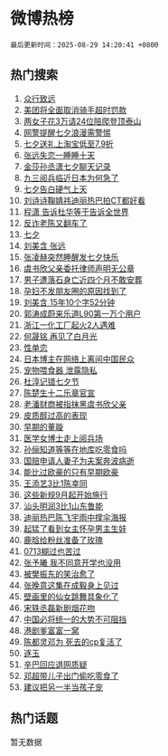 # 微博热榜

`最后更新时间：2025-08-29 14:20:41 +0800`

## 热门搜索

1. [众行致远](https://m.weibo.cn/search?containerid=100103type%3D1%26t%3D10%26q%3D%23%E4%BC%97%E8%A1%8C%E8%87%B4%E8%BF%9C%23&stream_entry_id=51&isnewpage=1&extparam=seat%3D1%26c_type%3D51%26filter_type%3Drealtimehot%26cate%3D10103%26q%3D%2523%25E4%25BC%2597%25E8%25A1%258C%25E8%2587%25B4%25E8%25BF%259C%2523%26pos%3D0%26dgr%3D0%26stream_entry_id%3D51%26display_time%3D1756448440%26pre_seqid%3D17564484406570415001218)
1. [美团将全面取消骑手超时罚款](https://m.weibo.cn/search?containerid=100103type%3D1%26t%3D10%26q%3D%23%E7%BE%8E%E5%9B%A2%E5%B0%86%E5%85%A8%E9%9D%A2%E5%8F%96%E6%B6%88%E9%AA%91%E6%89%8B%E8%B6%85%E6%97%B6%E7%BD%9A%E6%AC%BE%23&stream_entry_id=31&isnewpage=1&extparam=seat%3D1%26lcate%3D5001%26q%3D%2523%25E7%25BE%258E%25E5%259B%25A2%25E5%25B0%2586%25E5%2585%25A8%25E9%259D%25A2%25E5%258F%2596%25E6%25B6%2588%25E9%25AA%2591%25E6%2589%258B%25E8%25B6%2585%25E6%2597%25B6%25E7%25BD%259A%25E6%25AC%25BE%2523%26filter_type%3Drealtimehot%26band_rank%3D1%26c_type%3D31%26dgr%3D0%26cate%3D5001%26realpos%3D1%26pos%3D0%26flag%3D1%26stream_entry_id%3D31%26display_time%3D1756448440%26pre_seqid%3D17564484406570415001218)
1. [两女子花3万请24位陪爬登顶泰山](https://m.weibo.cn/search?containerid=100103type%3D1%26t%3D10%26q%3D%23%E4%B8%A4%E5%A5%B3%E5%AD%90%E8%8A%B13%E4%B8%87%E8%AF%B724%E4%BD%8D%E9%99%AA%E7%88%AC%E7%99%BB%E9%A1%B6%E6%B3%B0%E5%B1%B1%23&stream_entry_id=31&isnewpage=1&extparam=seat%3D1%26lcate%3D5001%26q%3D%2523%25E4%25B8%25A4%25E5%25A5%25B3%25E5%25AD%2590%25E8%258A%25B13%25E4%25B8%2587%25E8%25AF%25B724%25E4%25BD%258D%25E9%2599%25AA%25E7%2588%25AC%25E7%2599%25BB%25E9%25A1%25B6%25E6%25B3%25B0%25E5%25B1%25B1%2523%26filter_type%3Drealtimehot%26band_rank%3D2%26c_type%3D31%26dgr%3D0%26cate%3D5001%26realpos%3D2%26pos%3D1%26flag%3D0%26stream_entry_id%3D31%26display_time%3D1756448440%26pre_seqid%3D17564484406570415001218)
1. [网警提醒七夕浪漫需警惕](https://m.weibo.cn/search?containerid=100103type%3D1%26t%3D10%26q%3D%23%E7%BD%91%E8%AD%A6%E6%8F%90%E9%86%92%E4%B8%83%E5%A4%95%E6%B5%AA%E6%BC%AB%E9%9C%80%E8%AD%A6%E6%83%95%23&stream_entry_id=31&isnewpage=1&extparam=seat%3D1%26lcate%3D5001%26q%3D%2523%25E7%25BD%2591%25E8%25AD%25A6%25E6%258F%2590%25E9%2586%2592%25E4%25B8%2583%25E5%25A4%2595%25E6%25B5%25AA%25E6%25BC%25AB%25E9%259C%2580%25E8%25AD%25A6%25E6%2583%2595%2523%26filter_type%3Drealtimehot%26band_rank%3D3%26c_type%3D31%26dgr%3D0%26cate%3D5001%26realpos%3D3%26pos%3D2%26flag%3D1%26stream_entry_id%3D31%26display_time%3D1756448440%26pre_seqid%3D17564484406570415001218)
1. [七夕送礼上淘宝低至7.9折](https://m.weibo.cn/search?containerid=100103type%3D1%26t%3D10%26q%3D%23%E4%B8%83%E5%A4%95%E9%80%81%E7%A4%BC%E4%B8%8A%E6%B7%98%E5%AE%9D%E4%BD%8E%E8%87%B37.9%E6%8A%98%23&stream_entry_id=31&isnewpage=1&extparam=seat%3D1%26lcate%3D5001%26q%3D%2523%25E4%25B8%2583%25E5%25A4%2595%25E9%2580%2581%25E7%25A4%25BC%25E4%25B8%258A%25E6%25B7%2598%25E5%25AE%259D%25E4%25BD%258E%25E8%2587%25B37.9%25E6%258A%2598%2523%26dgr%3D0%26adid%3D299007%26band_rank%3D4%26topic_ad%3D1%26c_type%3D31%26cate%3D5001%26is_ad_pos%3D1%26pos%3D3%26filter_type%3Drealtimehot%26stream_entry_id%3D31%26display_time%3D1756448440%26pre_seqid%3D17564484406570415001218)
1. [张远失恋一睡睡十天](https://m.weibo.cn/search?containerid=100103type%3D1%26t%3D10%26q%3D%E5%BC%A0%E8%BF%9C%E5%A4%B1%E6%81%8B%E4%B8%80%E7%9D%A1%E7%9D%A1%E5%8D%81%E5%A4%A9&stream_entry_id=31&isnewpage=1&extparam=seat%3D1%26lcate%3D5001%26q%3D%25E5%25BC%25A0%25E8%25BF%259C%25E5%25A4%25B1%25E6%2581%258B%25E4%25B8%2580%25E7%259D%25A1%25E7%259D%25A1%25E5%258D%2581%25E5%25A4%25A9%26filter_type%3Drealtimehot%26band_rank%3D4%26c_type%3D31%26dgr%3D0%26cate%3D5001%26realpos%3D4%26pos%3D4%26flag%3D1%26stream_entry_id%3D31%26display_time%3D1756448440%26pre_seqid%3D17564484406570415001218)
1. [金莎孙丞潇七夕聊天记录](https://m.weibo.cn/search?containerid=100103type%3D1%26t%3D10%26q%3D%E9%87%91%E8%8E%8E%E5%AD%99%E4%B8%9E%E6%BD%87%E4%B8%83%E5%A4%95%E8%81%8A%E5%A4%A9%E8%AE%B0%E5%BD%95&stream_entry_id=31&isnewpage=1&extparam=seat%3D1%26lcate%3D5001%26q%3D%25E9%2587%2591%25E8%258E%258E%25E5%25AD%2599%25E4%25B8%259E%25E6%25BD%2587%25E4%25B8%2583%25E5%25A4%2595%25E8%2581%258A%25E5%25A4%25A9%25E8%25AE%25B0%25E5%25BD%2595%26filter_type%3Drealtimehot%26band_rank%3D5%26c_type%3D31%26dgr%3D0%26cate%3D5001%26realpos%3D5%26pos%3D5%26flag%3D0%26stream_entry_id%3D31%26display_time%3D1756448440%26pre_seqid%3D17564484406570415001218)
1. [九三阅兵临近日本为何急了](https://m.weibo.cn/search?containerid=100103type%3D1%26t%3D10%26q%3D%23%E4%B9%9D%E4%B8%89%E9%98%85%E5%85%B5%E4%B8%B4%E8%BF%91%E6%97%A5%E6%9C%AC%E4%B8%BA%E4%BD%95%E6%80%A5%E4%BA%86%23&stream_entry_id=31&isnewpage=1&extparam=seat%3D1%26lcate%3D5001%26q%3D%2523%25E4%25B9%259D%25E4%25B8%2589%25E9%2598%2585%25E5%2585%25B5%25E4%25B8%25B4%25E8%25BF%2591%25E6%2597%25A5%25E6%259C%25AC%25E4%25B8%25BA%25E4%25BD%2595%25E6%2580%25A5%25E4%25BA%2586%2523%26filter_type%3Drealtimehot%26band_rank%3D6%26c_type%3D31%26dgr%3D0%26cate%3D5001%26realpos%3D6%26pos%3D6%26flag%3D0%26stream_entry_id%3D31%26display_time%3D1756448440%26pre_seqid%3D17564484406570415001218)
1. [七夕告白硬气上天](https://m.weibo.cn/search?containerid=100103type%3D1%26t%3D10%26q%3D%23%E4%B8%83%E5%A4%95%E5%91%8A%E7%99%BD%E7%A1%AC%E6%B0%94%E4%B8%8A%E5%A4%A9%23&stream_entry_id=31&isnewpage=1&extparam=seat%3D1%26lcate%3D5001%26q%3D%2523%25E4%25B8%2583%25E5%25A4%2595%25E5%2591%258A%25E7%2599%25BD%25E7%25A1%25AC%25E6%25B0%2594%25E4%25B8%258A%25E5%25A4%25A9%2523%26dgr%3D0%26adid%3D298957%26band_rank%3D7%26topic_ad%3D1%26c_type%3D31%26cate%3D5001%26is_ad_pos%3D1%26pos%3D7%26filter_type%3Drealtimehot%26stream_entry_id%3D31%26display_time%3D1756448440%26pre_seqid%3D17564484406570415001218)
1. [刘诗诗鞠婧祎迪丽热巴拍CT都好看](https://m.weibo.cn/search?containerid=100103type%3D1%26t%3D10%26q%3D%E5%88%98%E8%AF%97%E8%AF%97%E9%9E%A0%E5%A9%A7%E7%A5%8E%E8%BF%AA%E4%B8%BD%E7%83%AD%E5%B7%B4%E6%8B%8DCT%E9%83%BD%E5%A5%BD%E7%9C%8B&stream_entry_id=31&isnewpage=1&extparam=seat%3D1%26lcate%3D5001%26q%3D%25E5%2588%2598%25E8%25AF%2597%25E8%25AF%2597%25E9%259E%25A0%25E5%25A9%25A7%25E7%25A5%258E%25E8%25BF%25AA%25E4%25B8%25BD%25E7%2583%25AD%25E5%25B7%25B4%25E6%258B%258DCT%25E9%2583%25BD%25E5%25A5%25BD%25E7%259C%258B%26filter_type%3Drealtimehot%26band_rank%3D7%26c_type%3D31%26dgr%3D0%26cate%3D5001%26realpos%3D7%26pos%3D8%26flag%3D1%26stream_entry_id%3D31%26display_time%3D1756448440%26pre_seqid%3D17564484406570415001218)
1. [程潇 告诉杜华等于告诉全世界](https://m.weibo.cn/search?containerid=100103type%3D1%26t%3D10%26q%3D%E7%A8%8B%E6%BD%87+%E5%91%8A%E8%AF%89%E6%9D%9C%E5%8D%8E%E7%AD%89%E4%BA%8E%E5%91%8A%E8%AF%89%E5%85%A8%E4%B8%96%E7%95%8C&stream_entry_id=31&isnewpage=1&extparam=seat%3D1%26lcate%3D5001%26q%3D%25E7%25A8%258B%25E6%25BD%2587%2520%25E5%2591%258A%25E8%25AF%2589%25E6%259D%259C%25E5%258D%258E%25E7%25AD%2589%25E4%25BA%258E%25E5%2591%258A%25E8%25AF%2589%25E5%2585%25A8%25E4%25B8%2596%25E7%2595%258C%26filter_type%3Drealtimehot%26band_rank%3D8%26c_type%3D31%26dgr%3D0%26cate%3D5001%26realpos%3D8%26pos%3D9%26flag%3D1%26stream_entry_id%3D31%26display_time%3D1756448440%26pre_seqid%3D17564484406570415001218)
1. [反诈老陈又翻车了](https://m.weibo.cn/search?containerid=100103type%3D1%26t%3D10%26q%3D%23%E5%8F%8D%E8%AF%88%E8%80%81%E9%99%88%E5%8F%88%E7%BF%BB%E8%BD%A6%E4%BA%86%23&stream_entry_id=31&isnewpage=1&extparam=seat%3D1%26lcate%3D5001%26q%3D%2523%25E5%258F%258D%25E8%25AF%2588%25E8%2580%2581%25E9%2599%2588%25E5%258F%2588%25E7%25BF%25BB%25E8%25BD%25A6%25E4%25BA%2586%2523%26filter_type%3Drealtimehot%26band_rank%3D9%26c_type%3D31%26dgr%3D0%26cate%3D5001%26realpos%3D9%26pos%3D10%26flag%3D2%26stream_entry_id%3D31%26display_time%3D1756448440%26pre_seqid%3D17564484406570415001218)
1. [七夕](https://m.weibo.cn/search?containerid=100103type%3D1%26t%3D10%26q%3D%23%E4%B8%83%E5%A4%95%23&stream_entry_id=31&isnewpage=1&extparam=seat%3D1%26lcate%3D5001%26q%3D%2523%25E4%25B8%2583%25E5%25A4%2595%2523%26filter_type%3Drealtimehot%26band_rank%3D10%26c_type%3D31%26dgr%3D0%26cate%3D5001%26realpos%3D10%26pos%3D11%26flag%3D0%26stream_entry_id%3D31%26display_time%3D1756448440%26pre_seqid%3D17564484406570415001218)
1. [刘美含 张远](https://m.weibo.cn/search?containerid=100103type%3D1%26t%3D10%26q%3D%E5%88%98%E7%BE%8E%E5%90%AB+%E5%BC%A0%E8%BF%9C&stream_entry_id=31&isnewpage=1&extparam=seat%3D1%26lcate%3D5001%26q%3D%25E5%2588%2598%25E7%25BE%258E%25E5%2590%25AB%2520%25E5%25BC%25A0%25E8%25BF%259C%26filter_type%3Drealtimehot%26band_rank%3D11%26c_type%3D31%26dgr%3D0%26cate%3D5001%26realpos%3D11%26pos%3D12%26flag%3D1%26stream_entry_id%3D31%26display_time%3D1756448440%26pre_seqid%3D17564484406570415001218)
1. [张凌赫突然睡醒发七夕快乐](https://m.weibo.cn/search?containerid=100103type%3D1%26t%3D10%26q%3D%E5%BC%A0%E5%87%8C%E8%B5%AB%E7%AA%81%E7%84%B6%E7%9D%A1%E9%86%92%E5%8F%91%E4%B8%83%E5%A4%95%E5%BF%AB%E4%B9%90&stream_entry_id=31&isnewpage=1&extparam=seat%3D1%26lcate%3D5001%26q%3D%25E5%25BC%25A0%25E5%2587%258C%25E8%25B5%25AB%25E7%25AA%2581%25E7%2584%25B6%25E7%259D%25A1%25E9%2586%2592%25E5%258F%2591%25E4%25B8%2583%25E5%25A4%2595%25E5%25BF%25AB%25E4%25B9%2590%26filter_type%3Drealtimehot%26band_rank%3D12%26c_type%3D31%26dgr%3D0%26cate%3D5001%26realpos%3D12%26pos%3D13%26flag%3D2%26stream_entry_id%3D31%26display_time%3D1756448440%26pre_seqid%3D17564484406570415001218)
1. [虞书欣父亲委托律师声明无公章](https://m.weibo.cn/search?containerid=100103type%3D1%26t%3D10%26q%3D%23%E8%99%9E%E4%B9%A6%E6%AC%A3%E7%88%B6%E4%BA%B2%E5%A7%94%E6%89%98%E5%BE%8B%E5%B8%88%E5%A3%B0%E6%98%8E%E6%97%A0%E5%85%AC%E7%AB%A0%23&stream_entry_id=31&isnewpage=1&extparam=seat%3D1%26lcate%3D5001%26q%3D%2523%25E8%2599%259E%25E4%25B9%25A6%25E6%25AC%25A3%25E7%2588%25B6%25E4%25BA%25B2%25E5%25A7%2594%25E6%2589%2598%25E5%25BE%258B%25E5%25B8%2588%25E5%25A3%25B0%25E6%2598%258E%25E6%2597%25A0%25E5%2585%25AC%25E7%25AB%25A0%2523%26filter_type%3Drealtimehot%26band_rank%3D13%26c_type%3D31%26dgr%3D0%26cate%3D5001%26realpos%3D13%26pos%3D14%26flag%3D1%26stream_entry_id%3D31%26display_time%3D1756448440%26pre_seqid%3D17564484406570415001218)
1. [男子遭落石身亡近四个月不敢安葬](https://m.weibo.cn/search?containerid=100103type%3D1%26t%3D10%26q%3D%23%E7%94%B7%E5%AD%90%E9%81%AD%E8%90%BD%E7%9F%B3%E8%BA%AB%E4%BA%A1%E8%BF%91%E5%9B%9B%E4%B8%AA%E6%9C%88%E4%B8%8D%E6%95%A2%E5%AE%89%E8%91%AC%23&stream_entry_id=31&isnewpage=1&extparam=seat%3D1%26lcate%3D5001%26q%3D%2523%25E7%2594%25B7%25E5%25AD%2590%25E9%2581%25AD%25E8%2590%25BD%25E7%259F%25B3%25E8%25BA%25AB%25E4%25BA%25A1%25E8%25BF%2591%25E5%259B%259B%25E4%25B8%25AA%25E6%259C%2588%25E4%25B8%258D%25E6%2595%25A2%25E5%25AE%2589%25E8%2591%25AC%2523%26filter_type%3Drealtimehot%26band_rank%3D14%26c_type%3D31%26dgr%3D0%26cate%3D5001%26realpos%3D14%26pos%3D15%26flag%3D0%26stream_entry_id%3D31%26display_time%3D1756448440%26pre_seqid%3D17564484406570415001218)
1. [孕妇不发朋友圈的原因找到了](https://m.weibo.cn/search?containerid=100103type%3D1%26t%3D10%26q%3D%E5%AD%95%E5%A6%87%E4%B8%8D%E5%8F%91%E6%9C%8B%E5%8F%8B%E5%9C%88%E7%9A%84%E5%8E%9F%E5%9B%A0%E6%89%BE%E5%88%B0%E4%BA%86&stream_entry_id=31&isnewpage=1&extparam=seat%3D1%26lcate%3D5001%26q%3D%25E5%25AD%2595%25E5%25A6%2587%25E4%25B8%258D%25E5%258F%2591%25E6%259C%258B%25E5%258F%258B%25E5%259C%2588%25E7%259A%2584%25E5%258E%259F%25E5%259B%25A0%25E6%2589%25BE%25E5%2588%25B0%25E4%25BA%2586%26filter_type%3Drealtimehot%26band_rank%3D15%26c_type%3D31%26dgr%3D0%26cate%3D5001%26realpos%3D15%26pos%3D16%26flag%3D0%26stream_entry_id%3D31%26display_time%3D1756448440%26pre_seqid%3D17564484406570415001218)
1. [刘美含 15年10个字52分钟](https://m.weibo.cn/search?containerid=100103type%3D1%26t%3D10%26q%3D%E5%88%98%E7%BE%8E%E5%90%AB+15%E5%B9%B410%E4%B8%AA%E5%AD%9752%E5%88%86%E9%92%9F&stream_entry_id=31&isnewpage=1&extparam=seat%3D1%26lcate%3D5001%26q%3D%25E5%2588%2598%25E7%25BE%258E%25E5%2590%25AB%252015%25E5%25B9%25B410%25E4%25B8%25AA%25E5%25AD%259752%25E5%2588%2586%25E9%2592%259F%26filter_type%3Drealtimehot%26band_rank%3D16%26c_type%3D31%26dgr%3D0%26cate%3D5001%26realpos%3D16%26pos%3D17%26flag%3D2%26stream_entry_id%3D31%26display_time%3D1756448440%26pre_seqid%3D17564484406570415001218)
1. [郭涛成蔚来乐道L90第一万个用户](https://m.weibo.cn/search?containerid=100103type%3D1%26t%3D10%26q%3D%23%E9%83%AD%E6%B6%9B%E6%88%90%E8%94%9A%E6%9D%A5%E4%B9%90%E9%81%93L90%E7%AC%AC%E4%B8%80%E4%B8%87%E4%B8%AA%E7%94%A8%E6%88%B7%23&stream_entry_id=31&isnewpage=1&extparam=seat%3D1%26lcate%3D5001%26q%3D%2523%25E9%2583%25AD%25E6%25B6%259B%25E6%2588%2590%25E8%2594%259A%25E6%259D%25A5%25E4%25B9%2590%25E9%2581%2593L90%25E7%25AC%25AC%25E4%25B8%2580%25E4%25B8%2587%25E4%25B8%25AA%25E7%2594%25A8%25E6%2588%25B7%2523%26filter_type%3Drealtimehot%26band_rank%3D17%26c_type%3D31%26dgr%3D0%26cate%3D5001%26realpos%3D17%26pos%3D18%26flag%3D1%26stream_entry_id%3D31%26display_time%3D1756448440%26pre_seqid%3D17564484406570415001218)
1. [浙江一化工厂起火2人遇难](https://m.weibo.cn/search?containerid=100103type%3D1%26t%3D10%26q%3D%23%E6%B5%99%E6%B1%9F%E4%B8%80%E5%8C%96%E5%B7%A5%E5%8E%82%E8%B5%B7%E7%81%AB2%E4%BA%BA%E9%81%87%E9%9A%BE%23&stream_entry_id=31&isnewpage=1&extparam=seat%3D1%26lcate%3D5001%26q%3D%2523%25E6%25B5%2599%25E6%25B1%259F%25E4%25B8%2580%25E5%258C%2596%25E5%25B7%25A5%25E5%258E%2582%25E8%25B5%25B7%25E7%2581%25AB2%25E4%25BA%25BA%25E9%2581%2587%25E9%259A%25BE%2523%26filter_type%3Drealtimehot%26band_rank%3D18%26c_type%3D31%26dgr%3D0%26cate%3D5001%26realpos%3D18%26pos%3D19%26flag%3D1%26stream_entry_id%3D31%26display_time%3D1756448440%26pre_seqid%3D17564484406570415001218)
1. [何晟铭 再见了白月光](https://m.weibo.cn/search?containerid=100103type%3D1%26t%3D10%26q%3D%23%E4%BD%95%E6%99%9F%E9%93%AD+%E5%86%8D%E8%A7%81%E4%BA%86%E7%99%BD%E6%9C%88%E5%85%89%23&stream_entry_id=31&isnewpage=1&extparam=seat%3D1%26lcate%3D5001%26q%3D%2523%25E4%25BD%2595%25E6%2599%259F%25E9%2593%25AD%2520%25E5%2586%258D%25E8%25A7%2581%25E4%25BA%2586%25E7%2599%25BD%25E6%259C%2588%25E5%2585%2589%2523%26filter_type%3Drealtimehot%26band_rank%3D19%26c_type%3D31%26dgr%3D0%26cate%3D5001%26realpos%3D19%26pos%3D20%26flag%3D0%26stream_entry_id%3D31%26display_time%3D1756448440%26pre_seqid%3D17564484406570415001218)
1. [性单恋](https://m.weibo.cn/search?containerid=100103type%3D1%26t%3D10%26q%3D%E6%80%A7%E5%8D%95%E6%81%8B&stream_entry_id=31&isnewpage=1&extparam=seat%3D1%26lcate%3D5001%26q%3D%25E6%2580%25A7%25E5%258D%2595%25E6%2581%258B%26filter_type%3Drealtimehot%26band_rank%3D20%26c_type%3D31%26dgr%3D0%26cate%3D5001%26realpos%3D20%26pos%3D21%26flag%3D0%26stream_entry_id%3D31%26display_time%3D1756448440%26pre_seqid%3D17564484406570415001218)
1. [日本博主在网络上离间中国民众](https://m.weibo.cn/search?containerid=100103type%3D1%26t%3D10%26q%3D%23%E6%97%A5%E6%9C%AC%E5%8D%9A%E4%B8%BB%E5%9C%A8%E7%BD%91%E7%BB%9C%E4%B8%8A%E7%A6%BB%E9%97%B4%E4%B8%AD%E5%9B%BD%E6%B0%91%E4%BC%97%23&stream_entry_id=31&isnewpage=1&extparam=seat%3D1%26lcate%3D5001%26q%3D%2523%25E6%2597%25A5%25E6%259C%25AC%25E5%258D%259A%25E4%25B8%25BB%25E5%259C%25A8%25E7%25BD%2591%25E7%25BB%259C%25E4%25B8%258A%25E7%25A6%25BB%25E9%2597%25B4%25E4%25B8%25AD%25E5%259B%25BD%25E6%25B0%2591%25E4%25BC%2597%2523%26filter_type%3Drealtimehot%26band_rank%3D21%26c_type%3D31%26dgr%3D0%26cate%3D5001%26realpos%3D21%26pos%3D22%26flag%3D1%26stream_entry_id%3D31%26display_time%3D1756448440%26pre_seqid%3D17564484406570415001218)
1. [宠物喂食器 泄露隐私](https://m.weibo.cn/search?containerid=100103type%3D1%26t%3D10%26q%3D%E5%AE%A0%E7%89%A9%E5%96%82%E9%A3%9F%E5%99%A8+%E6%B3%84%E9%9C%B2%E9%9A%90%E7%A7%81&stream_entry_id=31&isnewpage=1&extparam=seat%3D1%26lcate%3D5001%26q%3D%25E5%25AE%25A0%25E7%2589%25A9%25E5%2596%2582%25E9%25A3%259F%25E5%2599%25A8%2520%25E6%25B3%2584%25E9%259C%25B2%25E9%259A%2590%25E7%25A7%2581%26filter_type%3Drealtimehot%26band_rank%3D22%26c_type%3D31%26dgr%3D0%26cate%3D5001%26realpos%3D22%26pos%3D23%26flag%3D1%26stream_entry_id%3D31%26display_time%3D1756448440%26pre_seqid%3D17564484406570415001218)
1. [杜淳记错七夕节](https://m.weibo.cn/search?containerid=100103type%3D1%26t%3D10%26q%3D%23%E6%9D%9C%E6%B7%B3%E8%AE%B0%E9%94%99%E4%B8%83%E5%A4%95%E8%8A%82%23&stream_entry_id=31&isnewpage=1&extparam=seat%3D1%26lcate%3D5001%26q%3D%2523%25E6%259D%259C%25E6%25B7%25B3%25E8%25AE%25B0%25E9%2594%2599%25E4%25B8%2583%25E5%25A4%2595%25E8%258A%2582%2523%26filter_type%3Drealtimehot%26band_rank%3D23%26c_type%3D31%26dgr%3D0%26cate%3D5001%26realpos%3D23%26pos%3D24%26flag%3D1%26stream_entry_id%3D31%26display_time%3D1756448440%26pre_seqid%3D17564484406570415001218)
1. [陈楚生十二乐章官宣](https://m.weibo.cn/search?containerid=100103type%3D1%26t%3D10%26q%3D%E9%99%88%E6%A5%9A%E7%94%9F%E5%8D%81%E4%BA%8C%E4%B9%90%E7%AB%A0%E5%AE%98%E5%AE%A3&stream_entry_id=31&isnewpage=1&extparam=seat%3D1%26lcate%3D5001%26q%3D%25E9%2599%2588%25E6%25A5%259A%25E7%2594%259F%25E5%258D%2581%25E4%25BA%258C%25E4%25B9%2590%25E7%25AB%25A0%25E5%25AE%2598%25E5%25AE%25A3%26filter_type%3Drealtimehot%26band_rank%3D24%26c_type%3D31%26dgr%3D0%26cate%3D5001%26realpos%3D24%26pos%3D25%26flag%3D1%26stream_entry_id%3D31%26display_time%3D1756448440%26pre_seqid%3D17564484406570415001218)
1. [老潘财商被指抹黑虞书欣父亲](https://m.weibo.cn/search?containerid=100103type%3D1%26t%3D10%26q%3D%23%E8%80%81%E6%BD%98%E8%B4%A2%E5%95%86%E8%A2%AB%E6%8C%87%E6%8A%B9%E9%BB%91%E8%99%9E%E4%B9%A6%E6%AC%A3%E7%88%B6%E4%BA%B2%23&stream_entry_id=31&isnewpage=1&extparam=seat%3D1%26lcate%3D5001%26q%3D%2523%25E8%2580%2581%25E6%25BD%2598%25E8%25B4%25A2%25E5%2595%2586%25E8%25A2%25AB%25E6%258C%2587%25E6%258A%25B9%25E9%25BB%2591%25E8%2599%259E%25E4%25B9%25A6%25E6%25AC%25A3%25E7%2588%25B6%25E4%25BA%25B2%2523%26filter_type%3Drealtimehot%26band_rank%3D25%26c_type%3D31%26dgr%3D0%26cate%3D5001%26realpos%3D25%26pos%3D26%26flag%3D1%26stream_entry_id%3D31%26display_time%3D1756448440%26pre_seqid%3D17564484406570415001218)
1. [皮质醇过高的表现](https://m.weibo.cn/search?containerid=100103type%3D1%26t%3D10%26q%3D%E7%9A%AE%E8%B4%A8%E9%86%87%E8%BF%87%E9%AB%98%E7%9A%84%E8%A1%A8%E7%8E%B0&stream_entry_id=31&isnewpage=1&extparam=seat%3D1%26lcate%3D5001%26q%3D%25E7%259A%25AE%25E8%25B4%25A8%25E9%2586%2587%25E8%25BF%2587%25E9%25AB%2598%25E7%259A%2584%25E8%25A1%25A8%25E7%258E%25B0%26filter_type%3Drealtimehot%26band_rank%3D26%26c_type%3D31%26dgr%3D0%26cate%3D5001%26realpos%3D26%26pos%3D27%26flag%3D1%26stream_entry_id%3D31%26display_time%3D1756448440%26pre_seqid%3D17564484406570415001218)
1. [早期的董璇](https://m.weibo.cn/search?containerid=100103type%3D1%26t%3D10%26q%3D%E6%97%A9%E6%9C%9F%E7%9A%84%E8%91%A3%E7%92%87&stream_entry_id=31&isnewpage=1&extparam=seat%3D1%26lcate%3D5001%26q%3D%25E6%2597%25A9%25E6%259C%259F%25E7%259A%2584%25E8%2591%25A3%25E7%2592%2587%26filter_type%3Drealtimehot%26band_rank%3D27%26c_type%3D31%26dgr%3D0%26cate%3D5001%26realpos%3D27%26pos%3D28%26flag%3D1%26stream_entry_id%3D31%26display_time%3D1756448440%26pre_seqid%3D17564484406570415001218)
1. [医学女博士走上阅兵场](https://m.weibo.cn/search?containerid=100103type%3D1%26t%3D10%26q%3D%23%E5%8C%BB%E5%AD%A6%E5%A5%B3%E5%8D%9A%E5%A3%AB%E8%B5%B0%E4%B8%8A%E9%98%85%E5%85%B5%E5%9C%BA%23&stream_entry_id=31&isnewpage=1&extparam=seat%3D1%26lcate%3D5001%26q%3D%2523%25E5%258C%25BB%25E5%25AD%25A6%25E5%25A5%25B3%25E5%258D%259A%25E5%25A3%25AB%25E8%25B5%25B0%25E4%25B8%258A%25E9%2598%2585%25E5%2585%25B5%25E5%259C%25BA%2523%26filter_type%3Drealtimehot%26band_rank%3D28%26c_type%3D31%26dgr%3D0%26cate%3D5001%26realpos%3D28%26pos%3D29%26flag%3D1%26stream_entry_id%3D31%26display_time%3D1756448440%26pre_seqid%3D17564484406570415001218)
1. [孙俪知道等等在地库吃零食吗](https://m.weibo.cn/search?containerid=100103type%3D1%26t%3D10%26q%3D%23%E5%AD%99%E4%BF%AA%E7%9F%A5%E9%81%93%E7%AD%89%E7%AD%89%E5%9C%A8%E5%9C%B0%E5%BA%93%E5%90%83%E9%9B%B6%E9%A3%9F%E5%90%97%23&stream_entry_id=31&isnewpage=1&extparam=seat%3D1%26lcate%3D5001%26q%3D%2523%25E5%25AD%2599%25E4%25BF%25AA%25E7%259F%25A5%25E9%2581%2593%25E7%25AD%2589%25E7%25AD%2589%25E5%259C%25A8%25E5%259C%25B0%25E5%25BA%2593%25E5%2590%2583%25E9%259B%25B6%25E9%25A3%259F%25E5%2590%2597%2523%26filter_type%3Drealtimehot%26band_rank%3D29%26c_type%3D31%26dgr%3D0%26cate%3D5001%26realpos%3D29%26pos%3D30%26flag%3D1%26stream_entry_id%3D31%26display_time%3D1756448440%26pre_seqid%3D17564484406570415001218)
1. [国赔申请人妻子为夫案奔波病逝](https://m.weibo.cn/search?containerid=100103type%3D1%26t%3D10%26q%3D%23%E5%9B%BD%E8%B5%94%E7%94%B3%E8%AF%B7%E4%BA%BA%E5%A6%BB%E5%AD%90%E4%B8%BA%E5%A4%AB%E6%A1%88%E5%A5%94%E6%B3%A2%E7%97%85%E9%80%9D%23&stream_entry_id=31&isnewpage=1&extparam=seat%3D1%26lcate%3D5001%26q%3D%2523%25E5%259B%25BD%25E8%25B5%2594%25E7%2594%25B3%25E8%25AF%25B7%25E4%25BA%25BA%25E5%25A6%25BB%25E5%25AD%2590%25E4%25B8%25BA%25E5%25A4%25AB%25E6%25A1%2588%25E5%25A5%2594%25E6%25B3%25A2%25E7%2597%2585%25E9%2580%259D%2523%26filter_type%3Drealtimehot%26band_rank%3D30%26c_type%3D31%26dgr%3D0%26cate%3D5001%26realpos%3D30%26pos%3D31%26flag%3D1%26stream_entry_id%3D31%26display_time%3D1756448440%26pre_seqid%3D17564484406570415001218)
1. [能比过欧豪的只有早期欧豪](https://m.weibo.cn/search?containerid=100103type%3D1%26t%3D10%26q%3D%E8%83%BD%E6%AF%94%E8%BF%87%E6%AC%A7%E8%B1%AA%E7%9A%84%E5%8F%AA%E6%9C%89%E6%97%A9%E6%9C%9F%E6%AC%A7%E8%B1%AA&stream_entry_id=31&isnewpage=1&extparam=seat%3D1%26lcate%3D5001%26q%3D%25E8%2583%25BD%25E6%25AF%2594%25E8%25BF%2587%25E6%25AC%25A7%25E8%25B1%25AA%25E7%259A%2584%25E5%258F%25AA%25E6%259C%2589%25E6%2597%25A9%25E6%259C%259F%25E6%25AC%25A7%25E8%25B1%25AA%26filter_type%3Drealtimehot%26band_rank%3D31%26c_type%3D31%26dgr%3D0%26cate%3D5001%26realpos%3D31%26pos%3D32%26flag%3D1%26stream_entry_id%3D31%26display_time%3D1756448440%26pre_seqid%3D17564484406570415001218)
1. [王添艺3比1陈幸同](https://m.weibo.cn/search?containerid=100103type%3D1%26t%3D10%26q%3D%23%E7%8E%8B%E6%B7%BB%E8%89%BA3%E6%AF%941%E9%99%88%E5%B9%B8%E5%90%8C%23&stream_entry_id=31&isnewpage=1&extparam=seat%3D1%26lcate%3D5001%26q%3D%2523%25E7%258E%258B%25E6%25B7%25BB%25E8%2589%25BA3%25E6%25AF%25941%25E9%2599%2588%25E5%25B9%25B8%25E5%2590%258C%2523%26filter_type%3Drealtimehot%26band_rank%3D32%26c_type%3D31%26dgr%3D0%26cate%3D5001%26realpos%3D32%26pos%3D33%26flag%3D1%26stream_entry_id%3D31%26display_time%3D1756448440%26pre_seqid%3D17564484406570415001218)
1. [这些新规9月起开始施行](https://m.weibo.cn/search?containerid=100103type%3D1%26t%3D10%26q%3D%23%E8%BF%99%E4%BA%9B%E6%96%B0%E8%A7%849%E6%9C%88%E8%B5%B7%E5%BC%80%E5%A7%8B%E6%96%BD%E8%A1%8C%23&stream_entry_id=31&isnewpage=1&extparam=seat%3D1%26lcate%3D5001%26q%3D%2523%25E8%25BF%2599%25E4%25BA%259B%25E6%2596%25B0%25E8%25A7%25849%25E6%259C%2588%25E8%25B5%25B7%25E5%25BC%2580%25E5%25A7%258B%25E6%2596%25BD%25E8%25A1%258C%2523%26filter_type%3Drealtimehot%26band_rank%3D33%26c_type%3D31%26dgr%3D0%26cate%3D5001%26realpos%3D33%26pos%3D34%26flag%3D0%26stream_entry_id%3D31%26display_time%3D1756448440%26pre_seqid%3D17564484406570415001218)
1. [汕头明润3比1山东鲁能](https://m.weibo.cn/search?containerid=100103type%3D1%26t%3D10%26q%3D%23%E6%B1%95%E5%A4%B4%E6%98%8E%E6%B6%A63%E6%AF%941%E5%B1%B1%E4%B8%9C%E9%B2%81%E8%83%BD%23&stream_entry_id=31&isnewpage=1&extparam=seat%3D1%26lcate%3D5001%26q%3D%2523%25E6%25B1%2595%25E5%25A4%25B4%25E6%2598%258E%25E6%25B6%25A63%25E6%25AF%25941%25E5%25B1%25B1%25E4%25B8%259C%25E9%25B2%2581%25E8%2583%25BD%2523%26filter_type%3Drealtimehot%26band_rank%3D34%26c_type%3D31%26dgr%3D0%26cate%3D5001%26realpos%3D34%26pos%3D35%26flag%3D1%26stream_entry_id%3D31%26display_time%3D1756448440%26pre_seqid%3D17564484406570415001218)
1. [迪丽热巴陈飞宇雨中撑伞海报](https://m.weibo.cn/search?containerid=100103type%3D1%26t%3D10%26q%3D%23%E8%BF%AA%E4%B8%BD%E7%83%AD%E5%B7%B4%E9%99%88%E9%A3%9E%E5%AE%87%E9%9B%A8%E4%B8%AD%E6%92%91%E4%BC%9E%E6%B5%B7%E6%8A%A5%23&stream_entry_id=31&isnewpage=1&extparam=seat%3D1%26lcate%3D5001%26q%3D%2523%25E8%25BF%25AA%25E4%25B8%25BD%25E7%2583%25AD%25E5%25B7%25B4%25E9%2599%2588%25E9%25A3%259E%25E5%25AE%2587%25E9%259B%25A8%25E4%25B8%25AD%25E6%2592%2591%25E4%25BC%259E%25E6%25B5%25B7%25E6%258A%25A5%2523%26filter_type%3Drealtimehot%26band_rank%3D35%26c_type%3D31%26dgr%3D0%26cate%3D5001%26realpos%3D35%26pos%3D36%26flag%3D0%26stream_entry_id%3D31%26display_time%3D1756448440%26pre_seqid%3D17564484406570415001218)
1. [起猛了看到女主怀孕男主生娃](https://m.weibo.cn/search?containerid=100103type%3D1%26t%3D10%26q%3D%E8%B5%B7%E7%8C%9B%E4%BA%86%E7%9C%8B%E5%88%B0%E5%A5%B3%E4%B8%BB%E6%80%80%E5%AD%95%E7%94%B7%E4%B8%BB%E7%94%9F%E5%A8%83&stream_entry_id=31&isnewpage=1&extparam=seat%3D1%26lcate%3D5001%26q%3D%25E8%25B5%25B7%25E7%258C%259B%25E4%25BA%2586%25E7%259C%258B%25E5%2588%25B0%25E5%25A5%25B3%25E4%25B8%25BB%25E6%2580%2580%25E5%25AD%2595%25E7%2594%25B7%25E4%25B8%25BB%25E7%2594%259F%25E5%25A8%2583%26filter_type%3Drealtimehot%26band_rank%3D36%26c_type%3D31%26dgr%3D0%26cate%3D5001%26realpos%3D36%26pos%3D37%26flag%3D1%26stream_entry_id%3D31%26display_time%3D1756448440%26pre_seqid%3D17564484406570415001218)
1. [鹿晗给粉丝准备了玫瑰](https://m.weibo.cn/search?containerid=100103type%3D1%26t%3D10%26q%3D%23%E9%B9%BF%E6%99%97%E7%BB%99%E7%B2%89%E4%B8%9D%E5%87%86%E5%A4%87%E4%BA%86%E7%8E%AB%E7%91%B0%23&stream_entry_id=31&isnewpage=1&extparam=seat%3D1%26lcate%3D5001%26q%3D%2523%25E9%25B9%25BF%25E6%2599%2597%25E7%25BB%2599%25E7%25B2%2589%25E4%25B8%259D%25E5%2587%2586%25E5%25A4%2587%25E4%25BA%2586%25E7%258E%25AB%25E7%2591%25B0%2523%26filter_type%3Drealtimehot%26band_rank%3D37%26c_type%3D31%26dgr%3D0%26cate%3D5001%26realpos%3D37%26pos%3D38%26flag%3D1%26stream_entry_id%3D31%26display_time%3D1756448440%26pre_seqid%3D17564484406570415001218)
1. [0713糊过也苦过](https://m.weibo.cn/search?containerid=100103type%3D1%26t%3D10%26q%3D0713%E7%B3%8A%E8%BF%87%E4%B9%9F%E8%8B%A6%E8%BF%87&stream_entry_id=31&isnewpage=1&extparam=seat%3D1%26lcate%3D5001%26q%3D0713%25E7%25B3%258A%25E8%25BF%2587%25E4%25B9%259F%25E8%258B%25A6%25E8%25BF%2587%26filter_type%3Drealtimehot%26band_rank%3D38%26c_type%3D31%26dgr%3D0%26cate%3D5001%26realpos%3D38%26pos%3D39%26flag%3D1%26stream_entry_id%3D31%26display_time%3D1756448440%26pre_seqid%3D17564484406570415001218)
1. [张予曦 我不同意开学也没用](https://m.weibo.cn/search?containerid=100103type%3D1%26t%3D10%26q%3D%E5%BC%A0%E4%BA%88%E6%9B%A6+%E6%88%91%E4%B8%8D%E5%90%8C%E6%84%8F%E5%BC%80%E5%AD%A6%E4%B9%9F%E6%B2%A1%E7%94%A8&stream_entry_id=31&isnewpage=1&extparam=seat%3D1%26lcate%3D5001%26q%3D%25E5%25BC%25A0%25E4%25BA%2588%25E6%259B%25A6%2520%25E6%2588%2591%25E4%25B8%258D%25E5%2590%258C%25E6%2584%258F%25E5%25BC%2580%25E5%25AD%25A6%25E4%25B9%259F%25E6%25B2%25A1%25E7%2594%25A8%26filter_type%3Drealtimehot%26band_rank%3D39%26c_type%3D31%26dgr%3D0%26cate%3D5001%26realpos%3D39%26pos%3D40%26flag%3D1%26stream_entry_id%3D31%26display_time%3D1756448440%26pre_seqid%3D17564484406570415001218)
1. [被樊振东的笑治愈了](https://m.weibo.cn/search?containerid=100103type%3D1%26t%3D10%26q%3D%E8%A2%AB%E6%A8%8A%E6%8C%AF%E4%B8%9C%E7%9A%84%E7%AC%91%E6%B2%BB%E6%84%88%E4%BA%86&stream_entry_id=31&isnewpage=1&extparam=seat%3D1%26lcate%3D5001%26q%3D%25E8%25A2%25AB%25E6%25A8%258A%25E6%258C%25AF%25E4%25B8%259C%25E7%259A%2584%25E7%25AC%2591%25E6%25B2%25BB%25E6%2584%2588%25E4%25BA%2586%26filter_type%3Drealtimehot%26band_rank%3D40%26c_type%3D31%26dgr%3D0%26cate%3D5001%26realpos%3D40%26pos%3D41%26flag%3D1%26stream_entry_id%3D31%26display_time%3D1756448440%26pre_seqid%3D17564484406570415001218)
1. [张晚意这集在成毅身上见过](https://m.weibo.cn/search?containerid=100103type%3D1%26t%3D10%26q%3D%E5%BC%A0%E6%99%9A%E6%84%8F%E8%BF%99%E9%9B%86%E5%9C%A8%E6%88%90%E6%AF%85%E8%BA%AB%E4%B8%8A%E8%A7%81%E8%BF%87&stream_entry_id=31&isnewpage=1&extparam=seat%3D1%26lcate%3D5001%26q%3D%25E5%25BC%25A0%25E6%2599%259A%25E6%2584%258F%25E8%25BF%2599%25E9%259B%2586%25E5%259C%25A8%25E6%2588%2590%25E6%25AF%2585%25E8%25BA%25AB%25E4%25B8%258A%25E8%25A7%2581%25E8%25BF%2587%26filter_type%3Drealtimehot%26band_rank%3D41%26c_type%3D31%26dgr%3D0%26cate%3D5001%26realpos%3D41%26pos%3D42%26flag%3D1%26stream_entry_id%3D31%26display_time%3D1756448440%26pre_seqid%3D17564484406570415001218)
1. [壁画里的仙女跳舞具象化了](https://m.weibo.cn/search?containerid=100103type%3D1%26t%3D10%26q%3D%23%E5%A3%81%E7%94%BB%E9%87%8C%E7%9A%84%E4%BB%99%E5%A5%B3%E8%B7%B3%E8%88%9E%E5%85%B7%E8%B1%A1%E5%8C%96%E4%BA%86%23&stream_entry_id=31&isnewpage=1&extparam=seat%3D1%26lcate%3D5001%26q%3D%2523%25E5%25A3%2581%25E7%2594%25BB%25E9%2587%258C%25E7%259A%2584%25E4%25BB%2599%25E5%25A5%25B3%25E8%25B7%25B3%25E8%2588%259E%25E5%2585%25B7%25E8%25B1%25A1%25E5%258C%2596%25E4%25BA%2586%2523%26filter_type%3Drealtimehot%26band_rank%3D42%26c_type%3D31%26dgr%3D0%26cate%3D5001%26realpos%3D42%26pos%3D43%26flag%3D1%26stream_entry_id%3D31%26display_time%3D1756448440%26pre_seqid%3D17564484406570415001218)
1. [宋轶丞磊新剧烟花吻](https://m.weibo.cn/search?containerid=100103type%3D1%26t%3D10%26q%3D%E5%AE%8B%E8%BD%B6%E4%B8%9E%E7%A3%8A%E6%96%B0%E5%89%A7%E7%83%9F%E8%8A%B1%E5%90%BB&stream_entry_id=31&isnewpage=1&extparam=seat%3D1%26lcate%3D5001%26q%3D%25E5%25AE%258B%25E8%25BD%25B6%25E4%25B8%259E%25E7%25A3%258A%25E6%2596%25B0%25E5%2589%25A7%25E7%2583%259F%25E8%258A%25B1%25E5%2590%25BB%26filter_type%3Drealtimehot%26band_rank%3D43%26c_type%3D31%26dgr%3D0%26cate%3D5001%26realpos%3D43%26pos%3D44%26flag%3D1%26stream_entry_id%3D31%26display_time%3D1756448440%26pre_seqid%3D17564484406570415001218)
1. [中国必将统一的大势不可阻挡](https://m.weibo.cn/search?containerid=100103type%3D1%26t%3D10%26q%3D%23%E4%B8%AD%E5%9B%BD%E5%BF%85%E5%B0%86%E7%BB%9F%E4%B8%80%E7%9A%84%E5%A4%A7%E5%8A%BF%E4%B8%8D%E5%8F%AF%E9%98%BB%E6%8C%A1%23&stream_entry_id=31&isnewpage=1&extparam=seat%3D1%26lcate%3D5001%26q%3D%2523%25E4%25B8%25AD%25E5%259B%25BD%25E5%25BF%2585%25E5%25B0%2586%25E7%25BB%259F%25E4%25B8%2580%25E7%259A%2584%25E5%25A4%25A7%25E5%258A%25BF%25E4%25B8%258D%25E5%258F%25AF%25E9%2598%25BB%25E6%258C%25A1%2523%26filter_type%3Drealtimehot%26band_rank%3D44%26c_type%3D31%26dgr%3D0%26cate%3D5001%26realpos%3D44%26pos%3D45%26flag%3D0%26stream_entry_id%3D31%26display_time%3D1756448440%26pre_seqid%3D17564484406570415001218)
1. [港剧爹富富一窝](https://m.weibo.cn/search?containerid=100103type%3D1%26t%3D10%26q%3D%E6%B8%AF%E5%89%A7%E7%88%B9%E5%AF%8C%E5%AF%8C%E4%B8%80%E7%AA%9D&stream_entry_id=31&isnewpage=1&extparam=seat%3D1%26lcate%3D5001%26q%3D%25E6%25B8%25AF%25E5%2589%25A7%25E7%2588%25B9%25E5%25AF%258C%25E5%25AF%258C%25E4%25B8%2580%25E7%25AA%259D%26filter_type%3Drealtimehot%26band_rank%3D45%26c_type%3D31%26dgr%3D0%26cate%3D5001%26realpos%3D45%26pos%3D46%26flag%3D1%26stream_entry_id%3D31%26display_time%3D1756448440%26pre_seqid%3D17564484406570415001218)
1. [陈都灵邓为 死去的cp复活了](https://m.weibo.cn/search?containerid=100103type%3D1%26t%3D10%26q%3D%E9%99%88%E9%83%BD%E7%81%B5%E9%82%93%E4%B8%BA+%E6%AD%BB%E5%8E%BB%E7%9A%84cp%E5%A4%8D%E6%B4%BB%E4%BA%86&stream_entry_id=31&isnewpage=1&extparam=seat%3D1%26lcate%3D5001%26q%3D%25E9%2599%2588%25E9%2583%25BD%25E7%2581%25B5%25E9%2582%2593%25E4%25B8%25BA%2520%25E6%25AD%25BB%25E5%258E%25BB%25E7%259A%2584cp%25E5%25A4%258D%25E6%25B4%25BB%25E4%25BA%2586%26filter_type%3Drealtimehot%26band_rank%3D46%26c_type%3D31%26dgr%3D0%26cate%3D5001%26realpos%3D46%26pos%3D47%26flag%3D0%26stream_entry_id%3D31%26display_time%3D1756448440%26pre_seqid%3D17564484406570415001218)
1. [逐玉](https://m.weibo.cn/search?containerid=100103type%3D1%26t%3D10%26q%3D%E9%80%90%E7%8E%89&stream_entry_id=31&isnewpage=1&extparam=seat%3D1%26lcate%3D5001%26q%3D%25E9%2580%2590%25E7%258E%2589%26filter_type%3Drealtimehot%26band_rank%3D47%26c_type%3D31%26dgr%3D0%26cate%3D5001%26realpos%3D47%26pos%3D48%26flag%3D0%26stream_entry_id%3D31%26display_time%3D1756448440%26pre_seqid%3D17564484406570415001218)
1. [辛巴回应退网质疑](https://m.weibo.cn/search?containerid=100103type%3D1%26t%3D10%26q%3D%23%E8%BE%9B%E5%B7%B4%E5%9B%9E%E5%BA%94%E9%80%80%E7%BD%91%E8%B4%A8%E7%96%91%23&stream_entry_id=31&isnewpage=1&extparam=seat%3D1%26lcate%3D5001%26q%3D%2523%25E8%25BE%259B%25E5%25B7%25B4%25E5%259B%259E%25E5%25BA%2594%25E9%2580%2580%25E7%25BD%2591%25E8%25B4%25A8%25E7%2596%2591%2523%26filter_type%3Drealtimehot%26band_rank%3D48%26c_type%3D31%26dgr%3D0%26cate%3D5001%26realpos%3D48%26pos%3D49%26flag%3D1%26stream_entry_id%3D31%26display_time%3D1756448440%26pre_seqid%3D17564484406570415001218)
1. [邓超带儿子出门偷吃零食了](https://m.weibo.cn/search?containerid=100103type%3D1%26t%3D10%26q%3D%23%E9%82%93%E8%B6%85%E5%B8%A6%E5%84%BF%E5%AD%90%E5%87%BA%E9%97%A8%E5%81%B7%E5%90%83%E9%9B%B6%E9%A3%9F%E4%BA%86%23&stream_entry_id=31&isnewpage=1&extparam=seat%3D1%26lcate%3D5001%26q%3D%2523%25E9%2582%2593%25E8%25B6%2585%25E5%25B8%25A6%25E5%2584%25BF%25E5%25AD%2590%25E5%2587%25BA%25E9%2597%25A8%25E5%2581%25B7%25E5%2590%2583%25E9%259B%25B6%25E9%25A3%259F%25E4%25BA%2586%2523%26filter_type%3Drealtimehot%26band_rank%3D49%26c_type%3D31%26dgr%3D0%26cate%3D5001%26realpos%3D49%26pos%3D50%26flag%3D0%26stream_entry_id%3D31%26display_time%3D1756448440%26pre_seqid%3D17564484406570415001218)
1. [建议把另一半当孩子宠](https://m.weibo.cn/search?containerid=100103type%3D1%26t%3D10%26q%3D%E5%BB%BA%E8%AE%AE%E6%8A%8A%E5%8F%A6%E4%B8%80%E5%8D%8A%E5%BD%93%E5%AD%A9%E5%AD%90%E5%AE%A0&stream_entry_id=31&isnewpage=1&extparam=seat%3D1%26lcate%3D5001%26q%3D%25E5%25BB%25BA%25E8%25AE%25AE%25E6%258A%258A%25E5%258F%25A6%25E4%25B8%2580%25E5%258D%258A%25E5%25BD%2593%25E5%25AD%25A9%25E5%25AD%2590%25E5%25AE%25A0%26filter_type%3Drealtimehot%26band_rank%3D50%26c_type%3D31%26dgr%3D0%26cate%3D5001%26realpos%3D50%26pos%3D51%26flag%3D1%26stream_entry_id%3D31%26display_time%3D1756448440%26pre_seqid%3D17564484406570415001218)

## 热门话题

暂无数据
